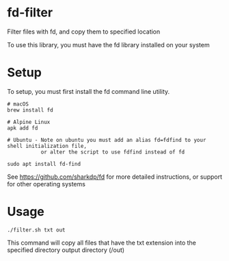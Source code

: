 # fd-filter
Filter files with fd, and copy them to specified location

To use this library, you must have the fd library installed on your system

# Setup
To setup, you must first install the fd command line utility. 
```
# macOS
brew install fd

# Alpine Linux
apk add fd

# Ubuntu - Note on ubuntu you must add an alias fd=fdfind to your shell initialization file, 
           or alter the script to use fdfind instead of fd

sudo apt install fd-find
```
See https://github.com/sharkdp/fd for more detailed instructions, or support for other operating systems


# Usage
```
./filter.sh txt out
```

This command will copy all files that have the txt extension into the specified directory output directory (/out)